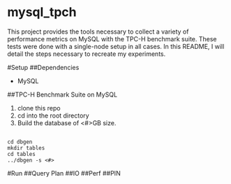 # mysql_tpch
This project provides the tools necessary to collect a variety of performance metrics on MySQL with the TPC-H benchmark suite. These tests were done with a single-node setup in all cases. In this README, I will detail the steps necessary to recreate my experiments.

#Setup
##Dependencies
- MySQL

##TPC-H Benchmark Suite on MySQL
1. clone this repo
2. cd into the root directory
3. Build the database of <#>GB size.
  ```
  
  cd dbgen
  mkdir tables
  cd tables
  ../dbgen -s <#>
  ```

#Run
##Query Plan
##IO
##Perf
##PIN

 
